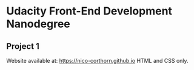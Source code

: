 # Udacity Front-End Development Nanodegree 

## Project 1

Website available at: 
https://nico-corthorn.github.io 
HTML and CSS only.
